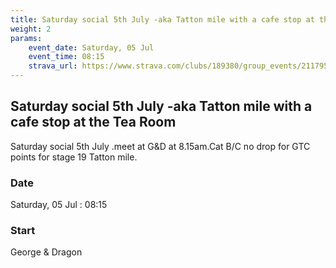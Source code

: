 ```yaml
---
title: Saturday social 5th July -aka Tatton mile with a cafe stop at the Tea Room
weight: 2
params:
    event_date: Saturday, 05 Jul
    event_time: 08:15
    strava_url: https://www.strava.com/clubs/189380/group_events/2117958
---
```


## Saturday social 5th July -aka Tatton mile with a cafe stop at the Tea Room 

Saturday social 5th July .meet at G&amp;D at 8.15am.Cat B/C no drop for GTC points for stage 19 Tatton mile.

### Date

Saturday, 05 Jul : 08:15

### Start

George &amp; Dragon


